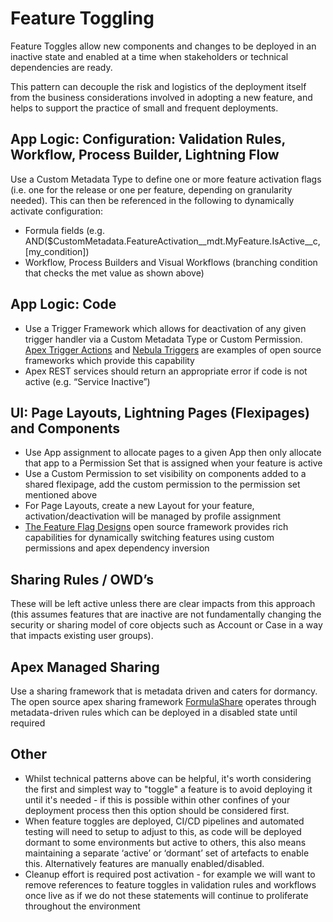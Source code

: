 # Feature Toggling

Feature Toggles allow new components and changes to be deployed in an inactive state and enabled at a time when stakeholders or technical dependencies are ready.

This pattern can decouple the risk and logistics of the deployment itself from the business considerations involved in adopting a new feature, and helps to support the practice of small and frequent deployments.

## App Logic: Configuration: Validation Rules, Workflow, Process Builder, Lightning Flow <a id="user-content-app-logic---configuration%3A-validation-rules%2C-workflow%2C-process-builder%2C-lightning-flow"></a>

Use a Custom Metadata Type to define one or more feature activation flags \(i.e. one for the release or one per feature, depending on granularity needed\). This can then be referenced in the following to dynamically activate configuration:

* Formula fields \(e.g. AND\($CustomMetadata.FeatureActivation\_\_mdt.MyFeature.IsActive\_\_c, \[my\_condition\]\)
* Workflow, Process Builders and Visual Workflows \(branching condition that checks the met value as shown above\)

## App Logic: Code <a id="user-content-app-logic---code"></a>

* Use a Trigger Framework which allows for deactivation of any given trigger handler via a Custom Metadata Type or Custom Permission. [Apex Trigger Actions](https://github.com/mitchspano/apex-trigger-actions-framework) and [Nebula Triggers](https://bitbucket.org/nebulaconsulting/nebula-core/src/master/) are examples of open source frameworks which provide this capability
* Apex REST services should return an appropriate error if code is not active \(e.g. “Service Inactive”\)

## UI: Page Layouts, Lightning Pages \(Flexipages\) and Components <a id="user-content-ui%3A-page-layouts%2C-lightning-pages-(flexipages)-and-components"></a>

* Use App assignment to allocate pages to a given App then only allocate that app to a Permission Set that is assigned when your feature is active
* Use a Custom Permission to set visibility on components added to a shared flexipage, add the custom permission to the permission set mentioned above
* For Page Layouts, create a new Layout for your feature, activation/deactivation will be managed by profile assignment
* [The Feature Flag Designs](https://github.com/tsalb/feature-flag-designs) open source framework provides rich capabilities for dynamically switching features using custom permissions and apex dependency inversion

## Sharing Rules / OWD’s <a id="user-content-sharing-rules-%2F-owd%E2%80%99s"></a>

These will be left active unless there are clear impacts from this approach \(this assumes features that are inactive are not fundamentally changing the security or sharing model of core objects such as Account or Case in a way that impacts existing user groups\).

## Apex Managed Sharing <a id="user-content-apex-managed-sharing"></a>

Use a sharing framework that is metadata driven and caters for dormancy. The open source apex sharing framework [FormulaShare](https://github.com/LawrenceLoz/FormulaShare-DX) operates through metadata-driven rules which can be deployed in a disabled state until required

## Other <a id="user-content-other"></a>

* Whilst technical patterns above can be helpful, it's worth considering the first and simplest way to "toggle" a feature is to avoid deploying it until it's needed - if this is possible within other confines of your deployment process then this option should be considered first.
* When feature toggles are deployed, CI/CD pipelines and automated testing will need to setup to adjust to this, as code will be deployed dormant to some environments but active to others, this also means maintaining a separate ‘active’ or ‘dormant’ set of artefacts to enable this. Alternatively features are manually enabled/disabled.
* Cleanup effort is required post activation - for example we will want to remove references to feature toggles in validation rules and workflows once live as if we do not these statements will continue to proliferate throughout the environment

